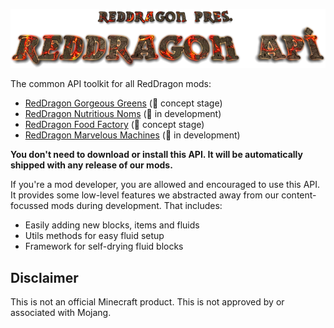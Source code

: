<p align="center">
<img src="https://raw.githubusercontent.com/TeamRedDragon/RedDragon-API/master/misc/reddragon-api-banner.png">
</p>

The common API toolkit for all RedDragon mods:
* [RedDragon Gorgeous Greens](https://github.com/TeamRedDragon/RedDragon-Gorgeous-Greens) (💭 concept stage)
* [RedDragon Nutritious Noms](https://github.com/TeamRedDragon/RedDragon-Nutritious-Noms) (🚧 in development)
* [RedDragon Food Factory](https://github.com/TeamRedDragon/RedDragon-Food-Factory) (💭 concept stage)
* [RedDragon Marvelous Machines](https://github.com/TeamRedDragon/RedDragon-Marvelous-Machines) (🚧 in development)

**You don't need to download or install this API. It will be automatically shipped with any release of our mods.**

If you're a mod developer, you are allowed and encouraged to use this API. It provides some low-level features we abstracted away from our content-focussed mods during development. That includes:
* Easily adding new blocks, items and fluids
* Utils methods for easy fluid setup
* Framework for self-drying fluid blocks

## Disclaimer

This is not an official Minecraft product. This is not approved by or associated with Mojang.
